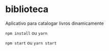 # biblioteca
Aplicativo para catalogar livros dinamicamente

```npm install``` ou ```yarn```

```npm start``` ou ```yarn start```
